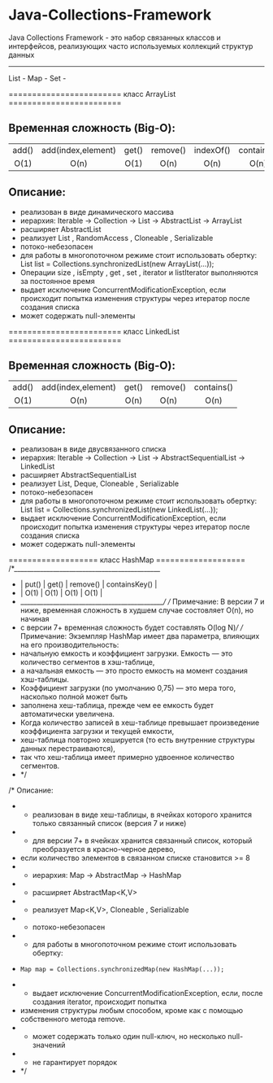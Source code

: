 # Java-Collections-Framework

Java Collections Framework - это набор связанных классов и интерфейсов, реализующих часто используемых коллекций структур данных
_________________________________________________________________

List -
Map -
Set -

======================== класс ArrayList ========================
<h2>Временная сложность (Big-O):</h2>
<table>
   <tr>
    <td>add()</td>
    <td>add(index,element)</td>
    <td>get()</td>
    <td>remove()</td>
    <td>indexOf()</td>
    <td>contains()</td>
  </tr>
  <tr>
    <td align="center">O(1)</td>
    <td align="center">O(n)</td>
    <td align="center">O(1)</td>
    <td align="center">O(n)</td>
    <td align="center">O(n)</td>
    <td align="center">O(n)</td>
  </tr>
</table>

<h2>Описание:</h2>
<ul>
  <li>реализован в виде динамического массива</li>
  <li>иерархия: Iterable -> Collection -> List -> AbstractList -> ArrayList</li>
  <li>расширяет AbstractList <E></li>
  <li>реализует List <E>, RandomAccess , Cloneable , Serializable</li>
  <li>потоко-небезопасен</li>
  <li>для работы в многопоточном режиме стоит использовать обертку: List list = Collections.synchronizedList(new ArrayList(...));</li>
  <li>Операции size , isEmpty , get , set , iterator и listIterator выполняются за постоянное время</li>
  <li>выдает исключение ConcurrentModificationException, если происходит попытка изменения структуры через итератор после создания списка</li>
  <li>может содержать null-элементы</li>
</ul> 

======================== класс LinkedList ========================
 <h2>Временная сложность (Big-O):</h2>
<table>
   <tr>
    <td>add()</td>
    <td>add(index,element)</td>
    <td>get()</td>
    <td>remove()</td>
    <td>contains()</td>
  </tr>
  <tr>
    <td align="center">O(1)</td>
    <td align="center">O(n)</td>
    <td align="center">O(n)</td>
    <td align="center">O(n)</td>
    <td align="center">O(n)</td>
  </tr>
</table>
<h2>Описание:</h2>
<ul>
  <li>реализован в виде двусвязанного списка</li>
  <li>иерархия: Iterable -> Collection -> List -> AbstractSequentialList -> LinkedList</li>
  <li>расширяет AbstractSequentialList<E></li>
  <li>реализует List<E>, Deque<E>, Cloneable , Serializable</li>
  <li>потоко-небезопасен</li>
  <li>для работы в многопоточном режиме стоит использовать обертку: List list = Collections.synchronizedList(new LinkedList(...));</li>
  <li>выдает исключение ConcurrentModificationException, если происходит попытка изменения структуры через итератор после создания списка</li>
  <li>может содержать null-элементы</li>
</ul>
     
=================== класс HashMap ===================
/*_____________________________________________
 * | put() | get() | remove() | containsKey() |
 * |  O(1) |  O(1) |   O(1)   |      O(1)     |
 * ____________________________________________*/
/* Примечание: В версии 7 и ниже, временная сложность в худшем случае состовляет O(n), но начиная
* с версии 7+ временная сложность будет составлять O(log N)*/
/* Примечание: Экземпляр HashMap имеет два параметра, влияющих на его производительность:
* начальную емкость и коэффициент загрузки. Емкость — это количество сегментов в хэш-таблице,
* а начальная емкость — это просто емкость на момент создания хэш-таблицы.
* Коэффициент загрузки (по умолчанию 0,75) — это мера того, насколько полной может быть
* заполнена хеш-таблица, прежде чем ее емкость будет автоматически увеличена.
* Когда количество записей в хеш-таблице превышает произведение коэффициента загрузки и текущей емкости,
* хеш-таблица повторно хешируется (то есть внутренние структуры данных перестраиваются),
* так что хеш-таблица имеет примерно удвоенное количество сегментов.
* */

/* Описание:
 * - реализован в виде хеш-таблицы, в ячейках которого хранится только связанный список (версия 7 и ниже)
 * - для версии 7+ в ячейках хранится связанный список, который преобразуется в красно-черное дерево,
 * если количество элементов в связанном списке становится >= 8
 * - иерархия: Map -> AbstractMap -> HashMap
 * - расширяет AbstractMap<K,V>
 * - реализует Map<K,V>, Cloneable , Serializable
 * - потоко-небезопасен
 * - для работы в многопоточном режиме стоит использовать обертку:
 *     Map map = Collections.synchronizedMap(new HashMap(...));
 * - выдает исключение ConcurrentModificationException, если, после создания iterator, происходит попытка
 * изменения структуры любым способом, кроме как с помощью собственного метода remove.
 * - может содержать только один null-ключ, но несколько null-значений
 * - не гарантирует порядок
 * */
